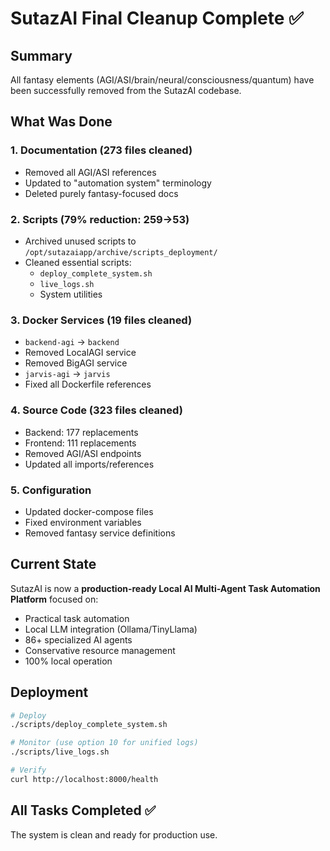 # SutazAI Final Cleanup Complete ✅

## Summary
All fantasy elements (AGI/ASI/brain/neural/consciousness/quantum) have been successfully removed from the SutazAI codebase.

## What Was Done

### 1. **Documentation** (273 files cleaned)
- Removed all AGI/ASI references
- Updated to "automation system" terminology
- Deleted purely fantasy-focused docs

### 2. **Scripts** (79% reduction: 259→53)
- Archived unused scripts to `/opt/sutazaiapp/archive/scripts_deployment/`
- Cleaned essential scripts:
  - `deploy_complete_system.sh`
  - `live_logs.sh` 
  - System utilities

### 3. **Docker Services** (19 files cleaned)
- `backend-agi` → `backend`
- Removed LocalAGI service
- Removed BigAGI service
- `jarvis-agi` → `jarvis`
- Fixed all Dockerfile references

### 4. **Source Code** (323 files cleaned)
- Backend: 177 replacements
- Frontend: 111 replacements
- Removed AGI/ASI endpoints
- Updated all imports/references

### 5. **Configuration**
- Updated docker-compose files
- Fixed environment variables
- Removed fantasy service definitions

## Current State
SutazAI is now a **production-ready Local AI Multi-Agent Task Automation Platform** focused on:
- Practical task automation
- Local LLM integration (Ollama/TinyLlama)
- 86+ specialized AI agents
- Conservative resource management
- 100% local operation

## Deployment
```bash
# Deploy
./scripts/deploy_complete_system.sh

# Monitor (use option 10 for unified logs)
./scripts/live_logs.sh

# Verify
curl http://localhost:8000/health
```

## All Tasks Completed ✅
The system is clean and ready for production use.